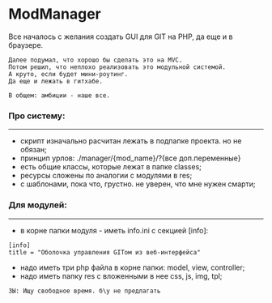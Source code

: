 # ModManager
Все началось с желания создать GUI для GIT на PHP, да еще и в браузере.

~~~
Далее подумал, что хорошо бы сделать это на MVC.
Потом решил, что неплохо реализовать это модульной системой.
А круто, если будет мини-роутинг.
Да еще и лежать в гитхабе.

В общем: амбиции - наше все.
~~~

### Про систему:
---

- скрипт изначально расчитан лежать в подпапке проекта. но не обязан;
- принцип урлов: ./manager/{mod_name}/?{все доп.переменные}
- есть общие классы, которые лежат в папке classes;
- ресурсы сложены по аналогии с модулями в res;
- с шаблонами, пока что, грустно. не уверен, что мне нужен смарти;

### Для модулей:
---

- в корне папки модуля - иметь info.ini с секцией [info]:
~~~
[info]
title = "Оболочка управления GITом из веб-интерфейса"
~~~
- надо иметь три php файла в корне папки: model, view, controller;
- надо иметь папку res с вложенными в нее css, js, img, tpl;


```
ЗЫ: Ищу свободное время. б\у не предлагать
```
